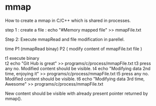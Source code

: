 # mmap
How to create a mmap in C/C++ which is shared in processes.

step 1 : 
  create a file  : echo "#Memory mapped file" >> mmapFile.txt 
  
Step 2:
  Execute mmapRead and file modification in parellel.

time     P1 (mmapRead binay)                  P2 ( modify content of mmapFile.txt file ) 

t1     execute binary      
t2                                            echo "Git Hub is great" >> programs/c/process/mmapFile.txt
t3     press any no. 
       Modified content should be visible.
t4                                            echo "Modifying data 2nd time, enjoying it" >> programs/c/process/mmapFile.txt
t5     press any no. 
       Modified content should be visible.
t6                                            echo "Modifying data 3rd time, Awesome" >> programs/c/process/mmapFile.txt

New content should be visible with already present pointer returned by mmap().
